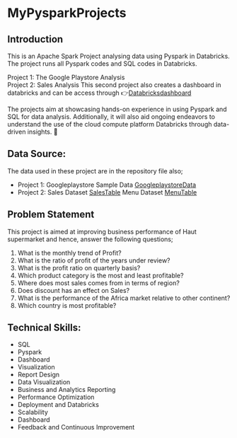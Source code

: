 # MyPysparkProjects

##  Introduction
This is an Apache Spark Project analysing data using Pyspark in Databricks.
The project runs all Pyspark codes and SQL codes in Databricks.

Project 1: The Google Playstore Analysis\
Project 2: Sales Analysis
This second project also creates a dashboard in databricks and can be access through 👉[Databricksdashboard](https://databricks-prod-cloudfront.cloud.databricks.com/public/4027ec902e239c93eaaa8714f173bcfc/1343429096759292/3078158866193990/6632974093078969/latest.html)    

The projects aim at showcasing hands-on experience in using Pyspark and SQL for data analysis. 
Additionally, it will also aid ongoing endeavors to understand the use of the cloud compute platform Databricks through data-driven insights. 🌟

## Data Source:
The data used in these project are in the repository file also;  
* Project 1: Googleplaystore Sample Data [GoogleplaystoreData](https://github.com/Abdur-RasheedAde/MyPysparkProjects/blob/main/googleplaystore.csv)
* Project 2: Sales Dataset [SalesTable](https://github.com/Abdur-RasheedAde/MyPysparkProjects/blob/main/sales.csv.txt)
             Menu Dataset [MenuTable](https://github.com/Abdur-RasheedAde/MyPysparkProjects/blob/main/menu.csv.txt)


## Problem Statement
This project is aimed at improving business performance of Haut supermarket and hence, answer the following questions;
1. What is the monthly trend of Profit?
2. What is the ratio of profit of the years under review?
3. What is the profit ratio on quarterly basis?
4. Which product category is the most and least profitable?
5. Where does most sales comes from in terms of region?
6. Does discount has an effect on Sales?
7. What is the performance of the Africa market relative to other continent?
8. Which country is most profitable?

## Technical Skills:
+ SQL
+ Pyspark
+ Dashboard
+ Visualization
+ Report Design
+ Data Visualization
+ Business and Analytics Reporting
+ Performance Optimization
+ Deployment and Databricks
+ Scalability
+ Dashboard 
+ Feedback and Continuous Improvement

